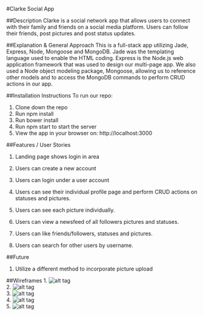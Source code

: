 #Clarke Social App

##Description
Clarke is a social network app that allows users to connect with their family and friends on a social media platform. Users can follow their friends, post pictures and post status updates.

##Explanation & General Approach
This is a full-stack app utilizing Jade, Express, Node, Mongoose and MongoDB. Jade was the templating language used to enable the HTML coding. Express is the Node.js web application framework that was used to design our multi-page app. We also used a Node object modeling package, Mongoose, allowing us to reference other models and to access the MongoDB commands to perform CRUD actions in our app.


##Installation Instructions
To run our repo: <br>
1. Clone down the repo<br>
2. Run npm install<br>
3. Run bower install<br>
4. Run npm start to start the server<br>
5. View the app in your browser on: http://localhost:3000



##Features / User Stories
1. Landing page shows login in area

2. Users can create a new account

3. Users can login under a user account

4. Users can see their individual profile page and perform CRUD actions on statuses and pictures.

5. Users can see each picture individually.

6. Users can view a newsfeed of all followers pictures and statuses.

7. Users can like friends/followers, statuses and pictures.

8. Users can search for other users by username.



##Future
1. Utilize a different method to incorporate picture upload


##Wireframes
1.
 ![alt tag](http://i.imgur.com/gUKY6q0.png)<br>
2.
![alt tag](http://i.imgur.com/on5TVxP.png)<br>
3.
![alt tag](http://i.imgur.com/gUKY6q0.png)<br>
4.
![alt tag](http://i.imgur.com/6UZXavl.png)<br>
5.
![alt tag](http://i.imgur.com/mYaZEoj.png)
